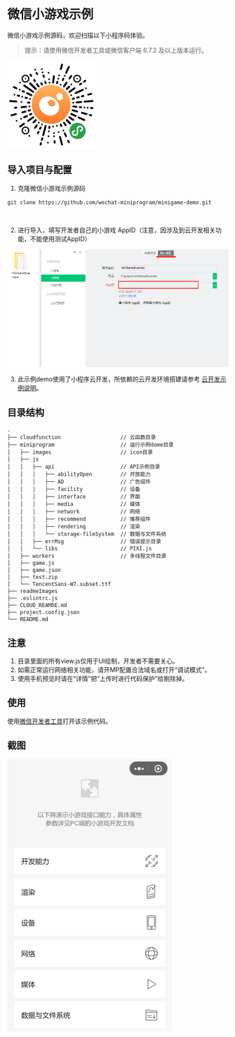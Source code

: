 # 微信小游戏示例

微信小游戏示例源码，欢迎扫描以下小程序码体验。

> 提示：请使用微信开发者工具或微信客户端 6.7.2 及以上版本运行。

<img src="./readmeImages/QR code.jpg" width="200" />
<br/>

## 导入项目与配置

1. 克隆微信小游戏示例源码
```
git clone https://github.com/wechat-miniprogram/minigame-demo.git
```
<br/>

2. 进行导入，填写开发者自己的小游戏 AppID（注意，因涉及到云开发相关功能，不能使用测试AppID）
<img src="./readmeImages/15656998217946.png" />
<br/>

3. 此示例demo使用了小程序云开发，所依赖的云开发环境搭建请参考 [云开发示例说明](./CLOUD_README.md)。

## 目录结构
```
.
├── cloudfunction                   // 云函数目录      
├── miniprogram                     // 运行示例dome目录
│   ├── images                      // icon目录
│   ├── js             
│   │   ├── api                     // API示例目录 
│   │   │   ├── abilityOpen         // 开放能力
│   │   │   ├── AD                  // 广告组件
│   │   │   ├── facility            // 设备
│   │   │   ├── interface           // 界面
│   │   │   ├── media               // 媒体
│   │   │   ├── network             // 网络
│   │   │   ├── recommend           // 推荐组件
│   │   │   ├── rendering           // 渲染
│   │   │   └── storage-fileSystem  // 数据与文件系统
│   │   ├── errMsg                  // 错误提示目录
│   │   └── libs                    // PIXI.js
│   ├── workers                     // 多线程文件目录
│   ├── game.js        
│   ├── game.json 
│   ├── test.zip 
│   └── TencentSans-W7.subset.ttf   
├── readmeImages            
├── .eslintrc.js  
├── CLOUD_REAMDE.md 
├── project.config.json              
└── README.md   
```
## 注意

1. 目录里面的所有view.js仅用于UI绘制，开发者不需要关心。
2. 如需正常运行网络相关功能，请开MP配置合法域名或打开“调试模式”。
3. 使用手机预览时请在“详情”把“上传时进行代码保护”给剔除掉。

## 使用

使用[微信开发者工具](https://developers.weixin.qq.com/miniprogram/dev/devtools/download.html)打开该示例代码。


## 截图

<img src="./readmeImages/15657502368839.png" />
